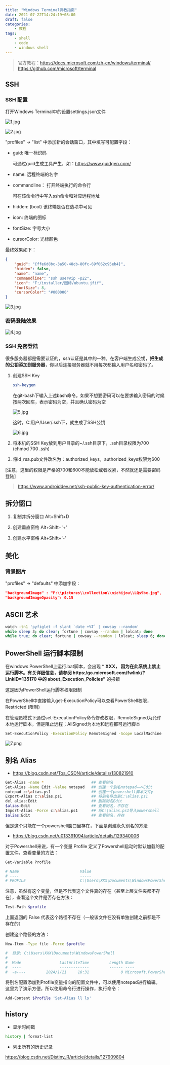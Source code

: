 ```yaml
---
title: "Windows Terminal调教指南"
date: 2021-07-22T14:24:19+08:00
draft: false
categories:
    - 教程
tags:
    - shell
    - code
    - windows shell
---
```


> 官方教程：https://docs.microsoft.com/zh-cn/windows/terminal/
> https://github.com/microsoft/terminal

## SSH

### SSH 配置

打开Windows Terminal中的设置settings.json文件

![1.jpg](https://i.loli.net/2021/07/22/8JU3DX51VPCaeMu.jpg)

![2.jpg](https://i.loli.net/2021/07/22/YhzG8ScvQxOU7ow.jpg)

"profiles" → "list" 中添加新的会话窗口，其中填写可配置字段：

- guid: 唯一标识码
    
    可通过guid生成工具产生，如：https://www.guidgen.com/

- name: 远程终端的名字
- commandline： 打开终端执行的命令行
  
    可在该命令行中写入ssh命令和对应远程地址

- hidden: (bool) 该终端是否在选项中可见
- icon: 终端的图标
- fontSize: 字号大小
- cursorColor: 光标颜色

最终效果如下：

```json
{
    "guid": "{ffe6d8bc-3a50-48cb-80fc-69f062c95eb4}",
    "hidden": false,
    "name": "name",
    "commandline": "ssh user@ip -p22",
    "icon": "F:/installer/图标/ubuntu.jfif",
    "fontSize": 8,
    "cursorColor": "#000000"
}
```

![3.jpg](https://i.loli.net/2021/07/22/kYwjXN6E3xlVvua.jpg)

### 密码登陆效果

![4.jpg](https://i.loli.net/2021/07/22/HPZlzfaAjqTed4I.jpg)

### SSH 免密登陆

很多服务器都是需要认证的，ssh认证是其中的一种。在客户端生成公钥，**把生成的公钥添加到服务器**，你以后连接服务器就不用每次都输入用户名和密码了。

1. 创建SSH Key

    ```bash
    ssh-keygen
    ```

    在git-bash下输入上述bash命令，如果不想要密码可以在要求输入密码的时候按两次回车，表示密码为空，并且确认密码为空

    ![5.jpg](https://i.loli.net/2021/07/22/2RaeMUkWjzTQo4C.jpg)

    这时，C:用户/User/.ssh下，就生成了SSH公钥

    ![6.jpg](https://i.loli.net/2021/07/22/9kRXbMidF6qNxoH.jpg)

2. 将本机的SSH Key放到用户目录的~/.ssh目录下，.ssh目录权限为700 (chmod 700 .ssh)

3. 将id_rsa.pub文件改名为：authorized_keys，authorized_keys权限为600 

[注意，这里的权限是严格的700和600不能放松或者收紧，不然就还是需要密码登陆]

>https://www.androiddev.net/ssh-public-key-authentication-error/

## 拆分窗口

1. 复制并拆分窗口 Alt+Shift+D

2. 创建垂直窗格 Alt+Shift+'+'

3. 创建水平窗格 Alt+Shift+'-'


## 美化

### 背景图片

"profiles" → "defaults" 中添加字段：

```json
"backgroundImage" : "F:\\pictures\\collection\\nichijou\\LQs9bx.jpg",
"backgroundImageOpacity": 0.15
```

## ASCII 艺术

```bash
watch -tn1 'pyfiglet -f slant `date +%T` | cowsay --random'
while sleep 3; do clear; fortune | cowsay --random | lolcat; done
while true; do clear; fortune | cowsay --random | lolcat; sleep 6; done
```

## PowerShell 运行脚本限制

在windows PowerShell上运行.bat脚本，会出现 **“ XXX， 因为在此系统上禁止运行脚本。有关详细信息，请参阅 https:/go.microsoft.com/fwlink/?LinkID=135170 中的 about_Execution_Policies”** 的报错

这是因为PowerShell运行脚本权限限制

在PowerShell中直接输入get-ExecutionPolicy可以查看PowerShell权限，Restricted (限制)

在管理员模式下通过set-ExecutionPolicy命令修改权限，RemoteSigned为允许本地运行脚本，但是阻止远程；AllSigned为本地和远程都可运行脚本

```bash
Set-ExecutionPolicy -ExecutionPolicy RemoteSigned -Scope LocalMachine
```

![7.png](https://s2.loli.net/2024/01/21/debfQUpazyuT4Cc.png)

## 别名 Alias

- https://blog.csdn.net/Tos_CSDN/article/details/130821910

```bash
Get-Alias -name *                     ## 查看别名
Set-Alias -Name Edit -Value notepad   ## 创建一个别名notepad——>Edit
notepad c:\alias.ps1                  ## 创建一个powershell脚本文件y
Export-Alias c:\alias.ps1             ## 将别名导出到C:\alias.ps1
del alias:Edit                        ## 删除别名Edit
$alias:Edit                           ## 查看别名，不存在
Import-Alias -Force c:\alias.ps1      ## 将C:\alias.ps1导入powershell
$alias:Edit                           ## 查看别名，存在
```

但是这个只能在一个powershell窗口里存在，下面是创建永久别名的方法

- https://blog.csdn.net/u013391094/article/details/129340006

对于Powershell来说，有一个变量 Profile 定义了Powershell启动时默认加载的配置文件，查看变量的方法： 

```bash
Get-Variable Profile

# Name                           Value
# ----                           -----
# PROFILE                        C:\Users\XXX\Documents\WindowsPowerShell\Microsoft.PowerShell_profile.ps1
```

注意，虽然有这个变量，但是不代表这个文件真的存在（甚至上层文件夹都不存在），查看这个文件是否存在方法：

```bash
Test-Path $profile
```

上面返回的 False 代表这个路径不存在（一般该文件在没有单独创建之前都是不存在的）

创建这个路径的方法：

```bash
New-Item -Type file -Force $profile

#  目录: C:\Users\XXX\Documents\WindowsPowerShell
#
#  Mode                 LastWriteTime         Length Name
#  ----                 -------------         ------ ----
#  -a----         2024/1/21     18:31              0 Microsoft.PowerShell_profile.ps1
```

将别名配置添加到Profile变量指向的配置文件中，可以使用notepad进行编辑。 这里为了演示方便，所以使用命令行进行操作，执行命令： 

```bash
Add-Content $Profile 'Set-Alias ll ls'
```


## history

- 显示时间戳

```bash
history | format-list
```

- 列出所有的历史记录

https://blog.csdn.net/Distiny_R/article/details/127909804
